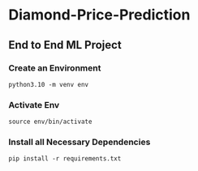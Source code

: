 # Diamond-Price-Prediction

## End to End ML Project

### Create an Environment

```
python3.10 -m venv env
```

### Activate Env

```
source env/bin/activate
```

### Install all Necessary Dependencies

```
pip install -r requirements.txt
```
